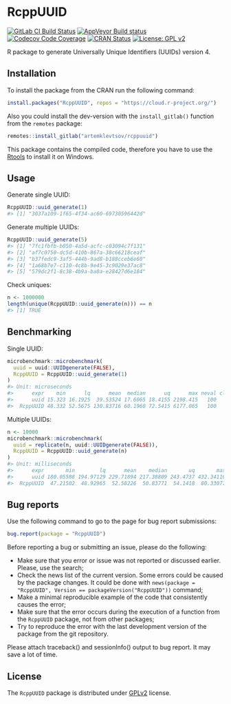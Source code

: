 
<!-- README.md is generated from README.Rmd. Please edit that file -->

# RcppUUID

<!-- badges: start -->

[![GitLab CI Build
Status](https://gitlab.com/artemklevtsov/rcppuuid/badges/master/pipeline.svg)](https://gitlab.com/artemklevtsov/rcppuuid/pipelines)
[![AppVeyor Build
status](https://ci.appveyor.com/api/projects/status/if9qot73i61ts59y?svg=true)](https://ci.appveyor.com/project/artemklevtsov/rcppuuid)
[![Codecov Code
Coverage](https://codecov.io/gl/artemklevtsov/rcppuuid/branch/master/graph/badge.svg)](https://codecov.io/gl/artemklevtsov/rcppuuid)
[![CRAN
Status](http://www.r-pkg.org/badges/version/RcppUUID)](https://cran.r-project.org/package=RcppUUID)
[![License: GPL
v2](https://img.shields.io/badge/License-GPL%20v2-blue.svg)](https://www.gnu.org/licenses/old-licenses/gpl-2.0.en.html)

<!-- badges: end -->

R package to generate Universally Unique Identifiers (UUIDs) version 4.

## Installation

To install the package from the CRAN run the following command:

``` r
install.packages("RcppUUID", repos = "https://cloud.r-project.org/")
```

Also you could install the dev-version with the `install_gitlab()`
function from the `remotes` package:

``` r
remotes::install_gitlab("artemklevtsov/rcppuuid")
```

This package contains the compiled code, therefore you have to use the
[Rtools](https://cran.r-project.org/bin/windows/Rtools/) to install it
on Windows.

## Usage

Generate single UUID:

``` r
RcppUUID::uuid_generate(1)
#> [1] "3037a109-1f65-4f34-ac60-69730596442d"
```

Generate multiple UUIDs:

``` r
RcppUUID::uuid_generate(5)
#> [1] "7fc1fbfb-b050-4a5d-acfc-c03094c7f131"
#> [2] "af7c0750-dc5d-410b-867a-38c66218ceaf"
#> [3] "b37fedc9-3af5-444b-9ad8-b188cceb6e60"
#> [4] "1a68b7e7-c110-4c8b-9e45-3c9029e37ac8"
#> [5] "579dc2f1-8c38-4b9a-ba0a-e28427d6e184"
```

Check uniques:

``` r
n <- 1000000
length(unique(RcppUUID::uuid_generate(n))) == n
#> [1] TRUE
```

## Benchmarking

Single UUID:

``` r
microbenchmark::microbenchmark(
  uuid = uuid::UUIDgenerate(FALSE),
  RcppUUID = RcppUUID::uuid_generate(1)
)
#> Unit: microseconds
#>      expr    min      lq      mean  median      uq      max neval cld
#>      uuid 15.323 16.1925  39.53524 17.6065 18.4155 2198.415   100   a
#>  RcppUUID 48.332 52.5675 130.83716 60.1960 72.5415 6177.065   100   a
```

Multiple UUIDs:

``` r
n <- 10000
microbenchmark::microbenchmark(
  uuid = replicate(n, uuid::UUIDgenerate(FALSE)),
  RcppUUID = RcppUUID::uuid_generate(n)
)
#> Unit: milliseconds
#>      expr       min        lq      mean    median       uq       max neval cld
#>      uuid 180.05588 194.97129 229.71894 217.38809 243.4737 432.34116   100   b
#>  RcppUUID  47.21502  48.92965  52.58226  50.83771  54.1418  80.33077   100  a
```

## Bug reports

Use the following command to go to the page for bug report submissions:

``` r
bug.report(package = "RcppUUID")
```

Before reporting a bug or submitting an issue, please do the following:

  - Make sure that you error or issue was not reported or discussed
    earlier. Please, use the search;
  - Check the news list of the current version. Some errors could be
    caused by the package changes. It could be done with `news(package =
    "RcppUUID", Version == packageVersion("RcppUUID"))` command;
  - Make a minimal reproducible example of the code that consistently
    causes the error;
  - Make sure that the error occurs during the execution of a function
    from the `RcppUUID` package, not from other packages;
  - Try to reproduce the error with the last development version of the
    package from the git repository.

Please attach traceback() and sessionInfo() output to bug report. It may
save a lot of time.

## License

The `RcppUUID` package is distributed under
[GPLv2](http://www.gnu.org/licenses/gpl-2.0.html) license.
